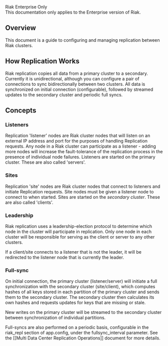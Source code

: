 <div class="info"><div class="title">Riak Enterprise Only</div>This documentation only applies to the Enterprise version of Riak.</div>

## Overview
This document is a guide to configuring and managing replication between Riak clusters.

## How Replication Works
Riak replication copies all data from a primary cluster to a secondary. Currently it is unidirectional, although you can configure a pair of connections to sync bidirectionally between two clusters. All data is synchronized on initial connection (configurable), followed by streamed updates to the secondary cluster and periodic full syncs.

## Concepts
### Listeners
Replication 'listener' nodes are Riak cluster nodes that will listen on an external IP address and port for the purposes of handling Replication requests. Any node in a Riak cluster can participate as a listener - adding more nodes will increase the fault-tolerance of the replication process in the presence of individual node failures. Listeners are started on the primary cluster. These are also called 'servers'.

### Sites
Replication 'site' nodes are Riak cluster nodes that connect to listeners and initiate Replication requests. Site nodes must be given a listener node to connect to when started. Sites are started on the *secondary cluster*. These are also called 'clients'.

### Leadership
Riak replication uses a leadership-election protocol to determine which node in the cluster will participate in replication. Only one node in each cluster will be responsible for serving as the client or server to any other clusters.

If a client/site connects to a listener that is not the leader, it will be redirected to the listener node that is currently the leader.

### Full-sync
On initial connection, the primary cluster (listener/server) will initiate a full synchronization with the secondary cluster (site/client), which computes hashes of all keys stored in each partition of the primary cluster and sends them to the secondary cluster. The secondary cluster then calculates its own hashes and requests updates for keys that are missing or stale.

New writes on the primary cluster will be streamed to the secondary cluster between synchronization of individual partitions.

Full-syncs are also performed on a periodic basis, configurable in the riak_repl section of app.config, under the fullsync_interval parameter. See the [[Multi Data Center Replication Operations]] document for more details.
